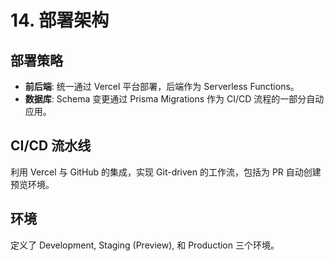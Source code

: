 # 14. 部署架构

## 部署策略

  * **前后端**: 统一通过 Vercel 平台部署，后端作为 Serverless Functions。
  * **数据库**: Schema 变更通过 Prisma Migrations 作为 CI/CD 流程的一部分自动应用。

## CI/CD 流水线

利用 Vercel 与 GitHub 的集成，实现 Git-driven 的工作流，包括为 PR 自动创建预览环境。

## 环境

定义了 Development, Staging (Preview), 和 Production 三个环境。
